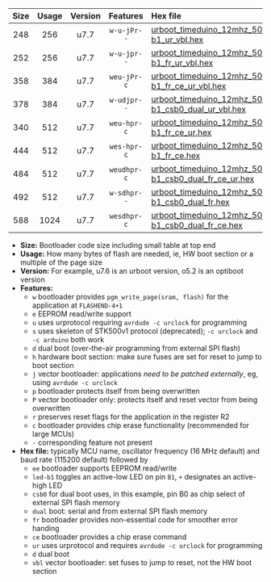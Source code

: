|Size|Usage|Version|Features|Hex file|
|:-:|:-:|:-:|:-:|:--|
|248|256|u7.7|`w-u-jPr--`|[urboot_timeduino_12mhz_500000bps_led-b1_ur_vbl.hex](https://raw.githubusercontent.com/stefanrueger/urboot.hex/main/boards/timeduino/fcpu_12mhz/500000_bps/urboot_timeduino_12mhz_500000bps_led-b1_ur_vbl.hex)|
|252|256|u7.7|`w-u-jpr--`|[urboot_timeduino_12mhz_500000bps_led-b1_fr_ur_vbl.hex](https://raw.githubusercontent.com/stefanrueger/urboot.hex/main/boards/timeduino/fcpu_12mhz/500000_bps/urboot_timeduino_12mhz_500000bps_led-b1_fr_ur_vbl.hex)|
|358|384|u7.7|`weu-jPr-c`|[urboot_timeduino_12mhz_500000bps_ee_led-b1_fr_ce_ur_vbl.hex](https://raw.githubusercontent.com/stefanrueger/urboot.hex/main/boards/timeduino/fcpu_12mhz/500000_bps/urboot_timeduino_12mhz_500000bps_ee_led-b1_fr_ce_ur_vbl.hex)|
|378|384|u7.7|`w-udjpr--`|[urboot_timeduino_12mhz_500000bps_led-b1_csb0_dual_ur_vbl.hex](https://raw.githubusercontent.com/stefanrueger/urboot.hex/main/boards/timeduino/fcpu_12mhz/500000_bps/urboot_timeduino_12mhz_500000bps_led-b1_csb0_dual_ur_vbl.hex)|
|340|512|u7.7|`weu-hpr-c`|[urboot_timeduino_12mhz_500000bps_ee_led-b1_fr_ce_ur.hex](https://raw.githubusercontent.com/stefanrueger/urboot.hex/main/boards/timeduino/fcpu_12mhz/500000_bps/urboot_timeduino_12mhz_500000bps_ee_led-b1_fr_ce_ur.hex)|
|444|512|u7.7|`wes-hpr-c`|[urboot_timeduino_12mhz_500000bps_ee_led-b1_fr_ce.hex](https://raw.githubusercontent.com/stefanrueger/urboot.hex/main/boards/timeduino/fcpu_12mhz/500000_bps/urboot_timeduino_12mhz_500000bps_ee_led-b1_fr_ce.hex)|
|484|512|u7.7|`weudhpr-c`|[urboot_timeduino_12mhz_500000bps_ee_led-b1_csb0_dual_fr_ce_ur.hex](https://raw.githubusercontent.com/stefanrueger/urboot.hex/main/boards/timeduino/fcpu_12mhz/500000_bps/urboot_timeduino_12mhz_500000bps_ee_led-b1_csb0_dual_fr_ce_ur.hex)|
|492|512|u7.7|`w-sdhpr--`|[urboot_timeduino_12mhz_500000bps_led-b1_csb0_dual_fr.hex](https://raw.githubusercontent.com/stefanrueger/urboot.hex/main/boards/timeduino/fcpu_12mhz/500000_bps/urboot_timeduino_12mhz_500000bps_led-b1_csb0_dual_fr.hex)|
|588|1024|u7.7|`wesdhpr-c`|[urboot_timeduino_12mhz_500000bps_ee_led-b1_csb0_dual_fr_ce.hex](https://raw.githubusercontent.com/stefanrueger/urboot.hex/main/boards/timeduino/fcpu_12mhz/500000_bps/urboot_timeduino_12mhz_500000bps_ee_led-b1_csb0_dual_fr_ce.hex)|

- **Size:** Bootloader code size including small table at top end
- **Usage:** How many bytes of flash are needed, ie, HW boot section or a multiple of the page size
- **Version:** For example, u7.6 is an urboot version, o5.2 is an optiboot version
- **Features:**
  + `w` bootloader provides `pgm_write_page(sram, flash)` for the application at `FLASHEND-4+1`
  + `e` EEPROM read/write support
  + `u` uses urprotocol requiring `avrdude -c urclock` for programming
  + `s` uses skeleton of STK500v1 protocol (deprecated); `-c urclock` and `-c arduino` both work
  + `d` dual boot (over-the-air programming from external SPI flash)
  + `h` hardware boot section: make sure fuses are set for reset to jump to boot section
  + `j` vector bootloader: applications *need to be patched externally*, eg, using `avrdude -c urclock`
  + `p` bootloader protects itself from being overwritten
  + `P` vector bootloader only: protects itself and reset vector from being overwritten
  + `r` preserves reset flags for the application in the register R2
  + `c` bootloader provides chip erase functionality (recommended for large MCUs)
  + `-` corresponding feature not present
- **Hex file:** typically MCU name, oscillator frequency (16 MHz default) and baud rate (115200 default) followed by
  + `ee` bootloader supports EEPROM read/write
  + `led-b1` toggles an active-low LED on pin `B1`, `+` designates an active-high LED
  + `csb0` for dual boot uses, in this example, pin B0 as chip select of external SPI flash memory
  + `dual` boot: serial and from external SPI flash memory
  + `fr` bootloader provides non-essential code for smoother error handing
  + `ce` bootloader provides a chip erase command
  + `ur` uses urprotocol and requires `avrdude -c urclock` for programming
  + `d` dual boot
  + `vbl` vector bootloader: set fuses to jump to reset, not the HW boot section
